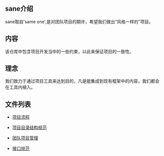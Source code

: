 ## sane介绍

sane取自'same one',是对团队项目的期许，希望我们做出“风格一样的”项目。

## 内容

该仓库中包含项目开发当中的一些约束，以此来保证项目的一致性。

## 理念

我们致力于通过项目工具来达到目的，凡是能集成到现有框架中的内容，我们都会在工具内植入。

## 文件列表

* [项目流程](https://github.com/IIIIU/sane/blob/master/workflow.md)

* [项目目录结构规范](https://github.com/IIIIU/sane/blob/master/%E9%A1%B9%E7%9B%AE%E7%9B%AE%E5%BD%95%E7%BB%93%E6%9E%84%E8%A7%84%E8%8C%83.md)

* [团队项目管理](https://github.com/IIIIU/sane/blob/master/%E5%9B%A2%E9%98%9F%E9%A1%B9%E7%9B%AE%E7%AE%A1%E7%90%86.md)

* [接口规范](https://github.com/IIIIU/sane/blob/master/%E6%8E%A5%E5%8F%A3%E8%A7%84%E8%8C%83.md)




